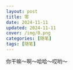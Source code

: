 ```yaml
---
layout: post
title: 零
date: 2024-11-11
updated: 2024-11-11
cover: /img/0.png
categories: [随笔]
tags: [随笔]
---
```


你干嘛～啊～哈哈～哎‌‌‌‌‌‌‌‌‌哟～

<!-- more -->
